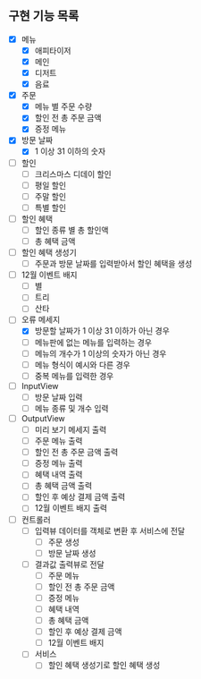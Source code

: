 ## 구현 기능 목록

- [x] 메뉴
  - [x] 애피타이저
  - [x] 메인
  - [x] 디저트
  - [x] 음료
     
- [x] 주문
  - [x] 메뉴 별 주문 수량
  - [x] 할인 전 총 주문 금액
  - [x] 증정 메뉴
     
- [x] 방문 날짜
  - [x] 1 이상 31 이하의 숫자
     
- [ ] 할인
  - [ ] 크리스마스 디데이 할인
  - [ ] 평일 할인
  - [ ] 주말 할인
  - [ ] 특별 할인
     
- [ ] 할인 혜택
  - [ ] 할인 종류 별 총 할인액
  - [ ] 총 혜택 금액
     
- [ ] 할인 혜택 생성기
  - [ ] 주문과 방문 날짜를 입력받아서 할인 혜택을 생성
     
- [ ] 12월 이벤트 배지
  - [ ] 별
  - [ ] 트리
  - [ ] 산타
     
- [ ] 오류 메세지
  - [x] 방문할 날짜가 1 이상 31 이하가 아닌 경우
  - [ ] 메뉴판에 없는 메뉴를 입력하는 경우
  - [ ] 메뉴의 개수가 1 이상의 숫자가 아닌 경우
  - [ ] 메뉴 형식이 예시와 다른 경우
  - [ ] 중복 메뉴를 입력한 경우
     
- [ ] InputView
  - [ ] 방문 날짜 입력
  - [ ] 메뉴 종류 및 개수 입력
     
- [ ] OutputView
  - [ ] 미리 보기 메세지 출력
  - [ ] 주문 메뉴 출력
  - [ ] 할인 전 총 주문 금액 출력
  - [ ] 증정 메뉴 출력
  - [ ] 혜택 내역 출력
  - [ ] 총 혜택 금액 출력
  - [ ] 할인 후 예상 결제 금액 출력
  - [ ] 12월 이벤트 배지 출력
     
- [ ] 컨트롤러
  - [ ] 입력뷰 데이터를 객체로 변환 후 서비스에 전달
    - [ ] 주문 생성
    - [ ] 방문 날짜 생성
  - [ ] 결과값 출력뷰로 전달
    - [ ] 주문 메뉴
    - [ ] 할인 전 총 주문 금액
    - [ ] 증정 메뉴
    - [ ] 혜택 내역
    - [ ] 총 혜택 금액
    - [ ] 할인 후 예상 결제 금액
    - [ ] 12월 이벤트 배지
       
  - [ ] 서비스
    - [ ] 할인 혜택 생성기로 할인 혜택 생성
